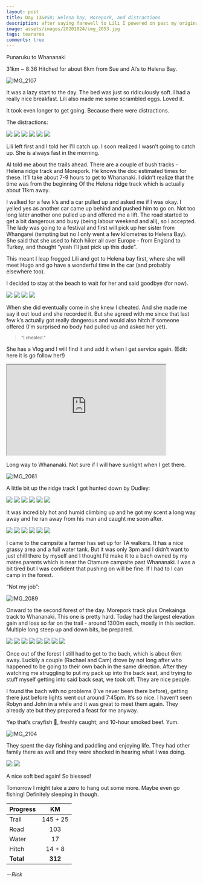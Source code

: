 ```yaml
---
layout: post
title: Day 13&#58; Helena bay, Morepork, and distractions 
description: after saying farewell to Lili I powered on past my original plan and got to a mate’s bach at Whananaki
image: assets/images/20201024/img_2053.jpg
tags: teararoa
comments: true
---
```


Punaruku to Whananaki

31km ~ 8:36
Hitched for about 8km from Sue and Al’s to Helena Bay.

![IMG_2107](/assets/images/20201024/img_2107.jpg)

It was a lazy start to the day. The bed was just so ridiculously soft. I had a really nice breakfast. Lili also made me some scrambled eggs. Loved it.

It took even longer to get going. Because there were distractions.

The distractions:

<div class="gallery" data-columns="2">
  <img src="/assets/images/20201024/img_2046.jpg">
  <img src="/assets/images/20201024/img_2048.jpg">
  <img src="/assets/images/20201024/img_2049.jpg">
  <img src="/assets/images/20201024/img_2050.jpg">
  <img src="/assets/images/20201024/img_2051.jpg">
  <img src="/assets/images/20201024/img_2053.jpg">
</div>

Lili left first and I told her I’ll catch up. I soon realized I wasn’t going to catch up. She is always fast in the morning.

Al told me about the trails ahead. There are a couple of bush tracks - Helena ridge track and Morepork. He knows the doc estimated times for these. It’ll take about 7-9 hours to get to Whananaki. I didn’t realize that the time was from the beginning Of the Helena ridge track which is actually about 11km away.

I walked for a few k’s and a car pulled up and asked me if I was okay. I yelled yes as another car came up behind and pushed him to go on. Not too long later another one pulled up and offered me a lift. The road started to get a bit dangerous and busy (being labour weekend and all), so I accepted. The lady was going to a festival and first will pick up her sister from Whangarei (tempting but no I only went a few kilometres to Helena Bay). She said that she used to hitch hiker all over Europe - from England to Turkey, and thought “yeah I’ll just pick up this dude”.

This meant I leap frogged Lili and got to Helena bay first, where she will meet Hugo and go have a wonderful time in the car (and probably elsewhere too).

I decided to stay at the beach to wait for her and said goodbye (for now).

<div class="gallery" data-columns="2">
  <img src="/assets/images/20201024/img_2054.jpg">
  <img src="/assets/images/20201024/img_2055.jpg">
  <img src="/assets/images/20201024/img_2057.jpg">
  <img src="/assets/images/20201024/img_2059.jpg">
</div>

When she did eventually come in she knew I cheated. And she made me say it out loud and she recorded it. But she agreed with me since that last few k’s actually got really dangerous and would also hitch if someone offered (I’m surprised no body had pulled up and asked her yet). 

<blockquote><small>”I cheated.”</small></blockquote>

She has a Vlog and I will find it and add it when I get service again. (Edit: here it is go follow her!)

<iframe width="420" height="240"
src="https://www.youtube.com/embed/2ai4PIIbyn8">
</iframe>

Long way to Whananaki. Not sure if I will have sunlight when I get there.

![IMG_2061](/assets/images/20201024/img_2061.jpg)

A little bit up the ridge track I got hunted down by Dudley:

<div class="gallery" data-columns="2">
  <img src="/assets/images/20201024/img_2062.jpg">
  <img src="/assets/images/20201024/img_2065.jpg">
  <img src="/assets/images/20201024/img_2066.jpg">
  <img src="/assets/images/20201024/img_2069.jpg">
  <img src="/assets/images/20201024/img_2071.jpg">
  <img src="/assets/images/20201024/img_2075.jpg">
</div>

It was incredibly hot and humid climbing up and he got my scent a long way away and he ran away from his man and caught me soon after. 

<div class="gallery" data-columns="2">
  <img src="/assets/images/20201024/img_2076.jpg">
  <img src="/assets/images/20201024/img_2081.jpg">
  <img src="/assets/images/20201024/img_2083.jpg">
  <img src="/assets/images/20201024/img_2084.jpg">
  <img src="/assets/images/20201024/img_2085.jpg">
  <img src="/assets/images/20201024/img_2088.jpg">
</div>

I came to the campsite a farmer has set up for TA walkers. It has a nice grassy area and a full water tank. But it was only 3pm and I didn’t want to just chill there by myself and I thought I’d make it to a bach owned by my mates parents which is near the Otamure campsite past Whananaki. I was a bit tired but I was confident that pushing on will be fine. If I had to I can camp in the forest.

“Not my job”:

![IMG_2089](/assets/images/20201024/img_2089.jpg)

Onward to the second forest of the day. Morepork track plus Onekainga track to Whananaki. This one is pretty hard. Today had the largest elevation gain and loss so far on the trail - around 1300m each, mostly in this section. Multiple long steep up and down bits, be prepared.

<div class="gallery" data-columns="3">
  <img src="/assets/images/20201024/img_2090.jpg">
  <img src="/assets/images/20201024/img_2093.jpg">
  <img src="/assets/images/20201024/img_2094.jpg">
  <img src="/assets/images/20201024/img_2096.jpg">
  <img src="/assets/images/20201024/img_2097.jpg">
  <img src="/assets/images/20201024/img_2098.jpg">
  <img src="/assets/images/20201024/img_2100.jpg">
  <img src="/assets/images/20201024/img_2103.jpg">
</div>

Once out of the forest I still had to get to the bach, which is about 6km away. Luckily a couple (Rachael and Cam) drove by not long after who happened to be going to their own bach in the same direction. After they watching me struggling to put my pack up into the back seat, and trying to stuff myself getting into said back seat, we took off. They are nice people.

I found the bach with no problems (I’ve never been there before), getting there just before lights went out around 7:45pm. It’s so nice. I haven’t seen Robyn and John in a while and it was great to meet them again. They already ate but they prepared a feast for me anyway. 

Yep that’s crayfish 🦞, freshly caught; and 10-hour smoked beef. Yum.

![IMG_2104](/assets/images/20201024/img_2104.jpg)

They spent the day fishing and paddling and enjoying life. They had other family there as well and they were shocked in hearing what I was doing.

<div class="gallery" data-columns="2">
  <img src="/assets/images/20201024/img_2105.jpg">
  <img src="/assets/images/20201024/img_2108.jpg">
</div>

A nice soft bed again! So blessed!

Tomorrow I might take a zero to hang out some more. Maybe even go fishing! Definitely sleeping in though.

| Progress | KM  |
| ---- |:----:|
| Trail | 145 + 25 |
| Road | 103 |
| Water | 17 |
| Hitch | 14 + 8 |
| **Total** | **312** |

－_Rick_